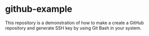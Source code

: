 # github-example
This repository is a demonstration of how to make a create a GitHub repository and generate SSH key by using Git Bash in your system.
